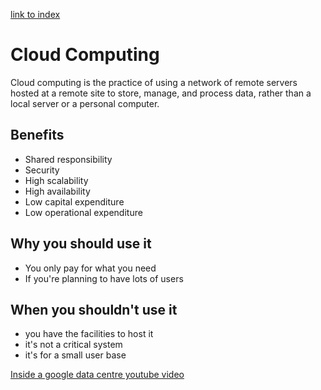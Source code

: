 [link to index](/readme.md)  
# Cloud Computing
Cloud computing is the practice of using a network of remote servers hosted at a remote site to store, manage, and process data, rather than a local server or a personal computer.

## Benefits
- Shared responsibility
- Security
- High scalability
- High availability 
- Low capital expenditure
- Low operational expenditure

## Why you should use it
- You only pay for what you need
- If you're planning to have lots of users

## When you shouldn't use it
- you have the facilities to host it
- it's not a critical system
- it's for a small user base

[Inside a google data centre youtube video](https://www.youtube.com/watch?v=XZmGGAbHqa0)

